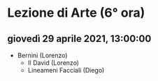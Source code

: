# Lezione di Arte (6° ora)

## giovedì 29 aprile 2021, 13:00:00

* Bernini (Lorenzo)
	* Il David (Lorenzo)
	* Lineameni Facciali (Diego)

<!--stackedit_data:
eyJoaXN0b3J5IjpbNDU2MTMyMTI3XX0=
-->